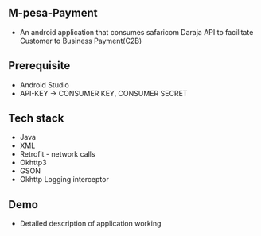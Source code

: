 ## M-pesa-Payment
- An android application that consumes safaricom Daraja API to facilitate Customer to Business Payment(C2B)

## Prerequisite
- Android Studio
- API-KEY -> CONSUMER KEY, CONSUMER SECRET

## Tech stack
- Java
- XML
- Retrofit - network calls
- Okhttp3
- GSON
- Okhttp Logging interceptor

## Demo
- Detailed description of application working

